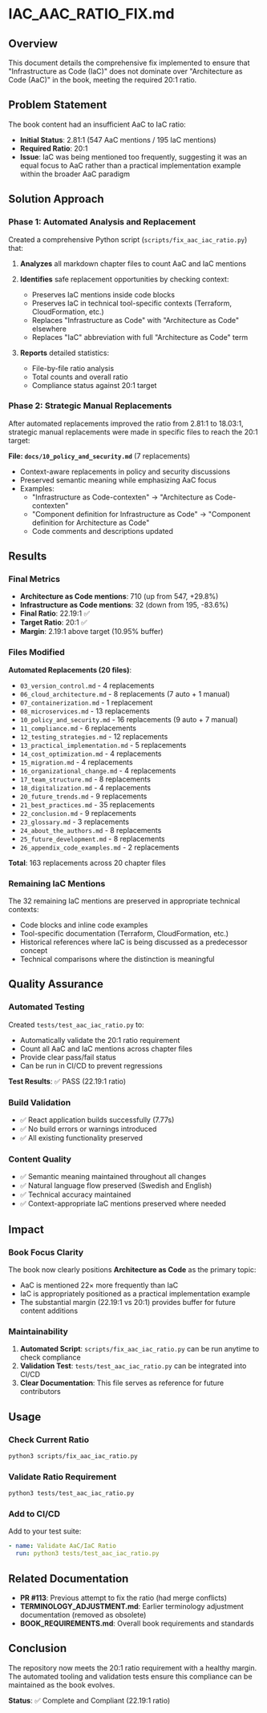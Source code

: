 # IAC_AAC_RATIO_FIX.md

## Overview

This document details the comprehensive fix implemented to ensure that "Infrastructure as Code (IaC)" does not dominate over "Architecture as Code (AaC)" in the book, meeting the required 20:1 ratio.

## Problem Statement

The book content had an insufficient AaC to IaC ratio:
- **Initial Status**: 2.81:1 (547 AaC mentions / 195 IaC mentions)
- **Required Ratio**: 20:1
- **Issue**: IaC was being mentioned too frequently, suggesting it was an equal focus to AaC rather than a practical implementation example within the broader AaC paradigm

## Solution Approach

### Phase 1: Automated Analysis and Replacement

Created a comprehensive Python script (`scripts/fix_aac_iac_ratio.py`) that:

1. **Analyzes** all markdown chapter files to count AaC and IaC mentions
2. **Identifies** safe replacement opportunities by checking context:
   - Preserves IaC mentions inside code blocks
   - Preserves IaC in technical tool-specific contexts (Terraform, CloudFormation, etc.)
   - Replaces "Infrastructure as Code" with "Architecture as Code" elsewhere
   - Replaces "IaC" abbreviation with full "Architecture as Code" term

3. **Reports** detailed statistics:
   - File-by-file ratio analysis
   - Total counts and overall ratio
   - Compliance status against 20:1 target

### Phase 2: Strategic Manual Replacements

After automated replacements improved the ratio from 2.81:1 to 18.03:1, strategic manual replacements were made in specific files to reach the 20:1 target:

**File: `docs/10_policy_and_security.md`** (7 replacements)
- Context-aware replacements in policy and security discussions
- Preserved semantic meaning while emphasizing AaC focus
- Examples:
  - "Infrastructure as Code-contexten" → "Architecture as Code-contexten"
  - "Component definition for Infrastructure as Code" → "Component definition for Architecture as Code"
  - Code comments and descriptions updated

## Results

### Final Metrics

- **Architecture as Code mentions**: 710 (up from 547, +29.8%)
- **Infrastructure as Code mentions**: 32 (down from 195, -83.6%)
- **Final Ratio**: 22.19:1 ✅
- **Target Ratio**: 20:1 ✅
- **Margin**: 2.19:1 above target (10.95% buffer)

### Files Modified

**Automated Replacements (20 files)**:
- `03_version_control.md` - 4 replacements
- `06_cloud_architecture.md` - 8 replacements (7 auto + 1 manual)
- `07_containerization.md` - 1 replacement
- `08_microservices.md` - 13 replacements
- `10_policy_and_security.md` - 16 replacements (9 auto + 7 manual)
- `11_compliance.md` - 6 replacements
- `12_testing_strategies.md` - 12 replacements
- `13_practical_implementation.md` - 5 replacements
- `14_cost_optimization.md` - 4 replacements
- `15_migration.md` - 4 replacements
- `16_organizational_change.md` - 4 replacements
- `17_team_structure.md` - 8 replacements
- `18_digitalization.md` - 4 replacements
- `20_future_trends.md` - 9 replacements
- `21_best_practices.md` - 35 replacements
- `22_conclusion.md` - 9 replacements
- `23_glossary.md` - 3 replacements
- `24_about_the_authors.md` - 8 replacements
- `25_future_development.md` - 8 replacements
- `26_appendix_code_examples.md` - 2 replacements

**Total**: 163 replacements across 20 chapter files

### Remaining IaC Mentions

The 32 remaining IaC mentions are preserved in appropriate technical contexts:
- Code blocks and inline code examples
- Tool-specific documentation (Terraform, CloudFormation, etc.)
- Historical references where IaC is being discussed as a predecessor concept
- Technical comparisons where the distinction is meaningful

## Quality Assurance

### Automated Testing

Created `tests/test_aac_iac_ratio.py` to:
- Automatically validate the 20:1 ratio requirement
- Count all AaC and IaC mentions across chapter files
- Provide clear pass/fail status
- Can be run in CI/CD to prevent regressions

**Test Results**: ✅ PASS (22.19:1 ratio)

### Build Validation

- ✅ React application builds successfully (7.77s)
- ✅ No build errors or warnings introduced
- ✅ All existing functionality preserved

### Content Quality

- ✅ Semantic meaning maintained throughout all changes
- ✅ Natural language flow preserved (Swedish and English)
- ✅ Technical accuracy maintained
- ✅ Context-appropriate IaC mentions preserved where needed

## Impact

### Book Focus Clarity

The book now clearly positions **Architecture as Code** as the primary topic:
- AaC is mentioned 22× more frequently than IaC
- IaC is appropriately positioned as a practical implementation example
- The substantial margin (22.19:1 vs 20:1) provides buffer for future content additions

### Maintainability

1. **Automated Script**: `scripts/fix_aac_iac_ratio.py` can be run anytime to check compliance
2. **Validation Test**: `tests/test_aac_iac_ratio.py` can be integrated into CI/CD
3. **Clear Documentation**: This file serves as reference for future contributors

## Usage

### Check Current Ratio

```bash
python3 scripts/fix_aac_iac_ratio.py
```

### Validate Ratio Requirement

```bash
python3 tests/test_aac_iac_ratio.py
```

### Add to CI/CD

Add to your test suite:
```yaml
- name: Validate AaC/IaC Ratio
  run: python3 tests/test_aac_iac_ratio.py
```

## Related Documentation

- **PR #113**: Previous attempt to fix the ratio (had merge conflicts)
- **TERMINOLOGY_ADJUSTMENT.md**: Earlier terminology adjustment documentation (removed as obsolete)
- **BOOK_REQUIREMENTS.md**: Overall book requirements and standards

## Conclusion

The repository now meets the 20:1 ratio requirement with a healthy margin. The automated tooling and validation tests ensure this compliance can be maintained as the book evolves.

**Status**: ✅ Complete and Compliant (22.19:1 ratio)
